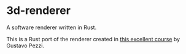 # 3d-renderer
A software renderer written in Rust.

This is a Rust port of the renderer created in [this excellent course](https://pikuma.com/courses/learn-3d-computer-graphics-programming) by Gustavo Pezzi.
